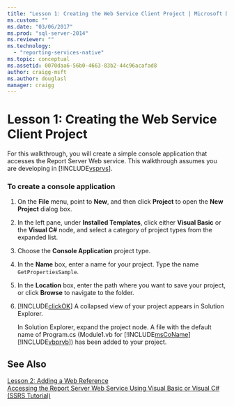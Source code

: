 ```yaml
---
title: "Lesson 1: Creating the Web Service Client Project | Microsoft Docs"
ms.custom: ""
ms.date: "03/06/2017"
ms.prod: "sql-server-2014"
ms.reviewer: ""
ms.technology: 
  - "reporting-services-native"
ms.topic: conceptual
ms.assetid: 0070daa6-56b0-4663-83b2-44c96acafad8
author: craigg-msft
ms.author: douglasl
manager: craigg
---
```

# Lesson 1: Creating the Web Service Client Project
  For this walkthrough, you will create a simple console application that accesses the Report Server Web service. This walkthrough assumes you are developing in [!INCLUDE[vsprvs](../includes/vsprvs-md.md)].  
  
### To create a console application  
  
1.  On the **File** menu, point to **New**, and then click **Project** to open the **New Project** dialog box.  
  
2.  In the left pane, under **Installed Templates**, click either **Visual Basic** or the **Visual C#** node, and select a category of project types from the expanded list.  
  
3.  Choose the **Console Application** project type.  
  
4.  In the **Name** box, enter a name for your project. Type the name `GetPropertiesSample`.  
  
5.  In the **Location** box, enter the path where you want to save your project, or click **Browse** to navigate to the folder.  
  
6.  [!INCLUDE[clickOK](../includes/clickok-md.md)] A collapsed view of your project appears in Solution Explorer.  
  
     In Solution Explorer, expand the project node. A file with the default name of Program.cs (Module1.vb for [!INCLUDE[msCoName](../includes/msconame-md.md)] [!INCLUDE[vbprvb](../includes/vbprvb-md.md)]) has been added to your project.  
  
## See Also  
 [Lesson 2: Adding a Web Reference](../../2014/tutorials/lesson-2-adding-a-web-reference.md)   
 [Accessing the Report Server Web Service Using Visual Basic or Visual C&#35; &#40;SSRS Tutorial&#41;](../../2014/tutorials/access-report-server-web-service-vb-vcsharp-ssrs-tutorial.md)  
  
  
